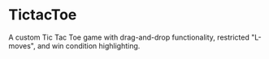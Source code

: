 # TictacToe
A custom Tic Tac Toe game with drag-and-drop functionality, restricted "L-moves", and win condition highlighting.
